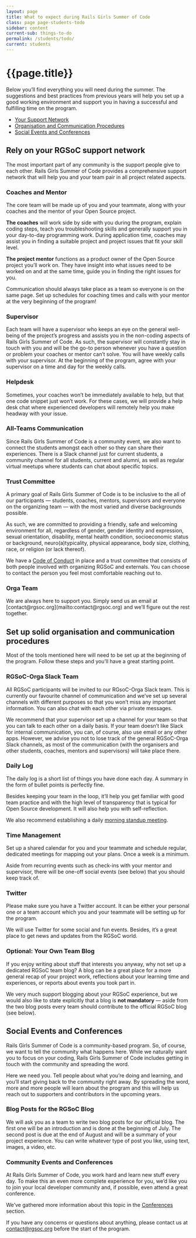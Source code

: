 ```yaml
---
layout: page
title: What to expect during Rails Girls Summer of Code
class: page page-students-todo
sidebar: content
current-sub: things-to-do
permalink: /students/todo/
current: students
---
```


<h1>{{page.title}}</h1>

Below you’ll find everything you will need during the summer. The suggestions and best practices from previous years will help you set up a good working environment and support you in having a successful and fulfilling time on the program.  


* <a href="#support-network">Your Support Network</a>
* <a href="#project-setup">Organisation and Communication Procedures</a>
* <a href="#social-events">Social Events and Conferences</a>


<h2 id="support-network">Rely on your RGSoC support network</h2>

The most important part of any community is the support people give to each other. Rails Girls Summer of Code provides a comprehensive support network that will help you and your team pair in all project related aspects.

<h3>Coaches and Mentor</h3>   
The core team will be made up of you and your teammate, along with your coaches and the mentor of your Open Source project.

**The coaches** will work side by side with you during the program, explain coding steps, teach you troubleshooting skills and generally support you in your day-to-day programming work. During application time, coaches may assist you in finding a suitable project and project issues that fit your skill level.

**The project mentor** functions as a product owner of the Open Source project you’ll work on. They have insight into what issues need to be worked on and at the same time, guide you in finding the right issues for you.

Communication should always take place as a team so everyone is on the same page. Set up schedules for coaching times and calls with your mentor at the very beginning of the program!

<h3>Supervisor</h3>     
Each team will have a supervisor who keeps an eye on the general well-being of the project’s progress and assists you in the non-coding aspects of Rails Girls Summer of Code. As such, the supervisor will constantly stay in touch with you and will be the go-to person whenever you have a question or problem your coaches or mentor can’t solve.
You will have weekly calls with your supervisor. At the beginning of the program, agree with your supervisor on a time and day for the weekly calls.

<h3>Helpdesk</h3>
Sometimes, your coaches won’t be immediately available to help, but that one code snippet just won’t work. For these cases, we will provide a help desk chat where experienced developers will remotely help you make headway with your issue.


<h3>All-Teams Communication</h3>    
Since Rails Girls Summer of Code is a community event, we also want to connect the students amongst each other so they can share their experiences. There is a Slack channel just for current students, a community channel for all students, current and alumni, as well as regular virtual meetups where students can chat about specific topics.   

<h3>Trust Committee</h3>      
A primary goal of Rails Girls Summer of Code is to be inclusive to the all of our participants — students, coaches, mentors, supervisors and everyone on the organizing team — with the most varied and diverse backgrounds possible.

As such, we are committed to providing a friendly, safe and welcoming environment for all, regardless of gender, gender identity and expression, sexual orientation, disability, mental health condition, socioeconomic status or background, neuro(a)typicality, physical appearance, body size, clothing, race, or religion (or lack thereof).

We have a [Code of Conduct](/about/code-of-conduct) in place and a trust committee that consists of both people involved with organizing RGSoC and externals. You can choose to contact the person you feel most comfortable reaching out to.

<h3>Orga Team</h3>     
We are always here to support you. Simply send us an email at [contact@rgsoc.org](mailto:contact@rgsoc.org) and we’ll figure out the rest together.


<h2 id="project-setup">Set up solid organisation and communication procedures</h2>

Most of the tools mentioned here will need to be set up at the beginning of the program. Follow these steps and you’ll have a great starting point.

<h3>RGSoC-Orga Slack Team</h3>
All RGSoC participants will be invited to our RGsoC-Orga Slack team. This is currently our favourite channel of communication and we’ve set up several channels with different purposes so that you won’t miss any important information. You can also chat with each other via private messages.

We recommend that your supervisor set up a channel for your team so that you can talk to each other on a daily basis. If your team doesn’t like Slack for internal communication, you can, of course, also use email or any other apps. However, we advise you not to lose track of the general RGSoC-Orga Slack channels, as most of the communication (with the organisers and other students, coaches, mentors and supervisors) will take place there.


<h3>Daily Log</h3>     
The daily log is a short list of things you have done each day. A summary in the form of bullet points is perfectly fine. 

Besides keeping your team in the loop, it’ll help you get familiar with good team practice and with the high level of transparency that is typical for Open Source development. It will also help you with self-reflection.

We also recommend establishing a daily [morning standup meeting](http://martinfowler.com/articles/itsNotJustStandingUp.html).

<h3>Time Management</h3>      
Set up a shared calendar for you and your teammate and schedule regular, dedicated meetings for mapping out your plans. Once a week is a minimum.

Aside from recurring events such as check-ins with your mentor and supervisor, there will be one-off social events (see below) that you should keep track of.

<h3>Twitter</h3>      
Please make sure you have a Twitter account. It can be either your personal one or a team account which you and your teammate will be setting up for the program.  

We will use Twitter for some social and fun events. Besides, it’s a great place to get news and updates from the RGSoC world.

<h3>Optional: Your Own Team Blog</h3>     
If you enjoy writing about stuff that interests you anyway, why not set up a dedicated RGSoC team blog? A blog can be a great place for a more general recap of your project work, reflections about your learning time and experiences, or reports about events you took part in.

We very much support blogging about your RGSoC experience, but we would also like to state explicitly that a blog is **not mandatory** — aside from the two blog posts every team should contribute to the official RGSoC blog (see below).

<h2 id="social-events">Social Events and Conferences</h2>      
Rails Girls Summer of Code is a community-based program. So, of course, we want to tell the community what happens here. While we naturally want you to focus on your coding, Rails Girls Summer of Code includes getting in touch with the community and spreading the word.

Here we need you. Tell people about what you’re doing and learning, and you’ll start giving back to the community right away. By spreading the word, more and more people will learn about the program and this will help us reach out to supporters and contributors in the upcoming years.

<h3>Blog Posts for the RGSoC Blog</h3>      
We will ask you as a team to write two blog posts for our official blog. The first one will be an introduction and is done at the beginning of July. The second post is due at the end of August and will be a summary of your project experience. You can write whatever type of post you like, using text, images, a video, etc.

<h3>Community Events and Conferences</h3>       
At Rails Girls Summer of Code, you work hard and learn new stuff every day. To make this an even more complete experience for you, we’d like you to join your local developer community and, if possible, even attend a great conference.

We’ve gathered more information about this topic in the [Conferences](/students/conferences) section.


If you have any concerns or questions about anything, please contact us at [contact@rgsoc.org](mailto:contact@rgsoc.org) before the start of the program.
